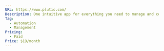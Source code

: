 ```yaml
---
URL: https://www.plutio.com/
Description: One intuitive app for everything you need to manage and collaborate on projects, share files, build forms, create proposals, get paid, and automate your workflow.
Tag:
  - Automation
  - Management
Pricing:
  - Paid
Price: $19/month
---
```

